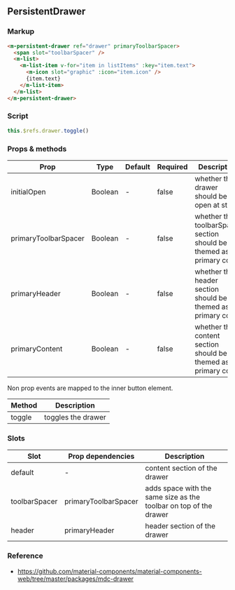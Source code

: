 ## PersistentDrawer

### Markup

```html
<m-persistent-drawer ref="drawer" primaryToolbarSpacer>
  <span slot="toolbarSpacer" />
  <m-list>
    <m-list-item v-for="item in listItems" :key="item.text">
      <m-icon slot="graphic" :icon="item.icon" />
      {item.text}
    </m-list-item>
  </m-list>
</m-persistent-drawer>
```
### Script

```javascript
this.$refs.drawer.toggle()
```

### Props & methods

| Prop | Type | Default | Required | Description |
|------|------|---------|----------|-------------|
| initialOpen | Boolean | - | false | whether the drawer should be open at start |
| primaryToolbarSpacer | Boolean | - | false | whether the toolbarSpacer section should be themed as primary color |
| primaryHeader | Boolean | - | false | whether the header section should be themed as primary color |
| primaryContent | Boolean | - | false | whether the content section should be themed as primary color |

Non prop events are mapped to the inner button element.

| Method | Description |
|--------|-------------|
| toggle | toggles the drawer |

### Slots

| Slot | Prop dependencies | Description |
|------|-------------------|-------------|
| default | - | content section of the drawer |
| toolbarSpacer | primaryToolbarSpacer | adds space with the same size as the toolbar on top of the drawer |
| header | primaryHeader | header section of the drawer |


### Reference

- https://github.com/material-components/material-components-web/tree/master/packages/mdc-drawer
